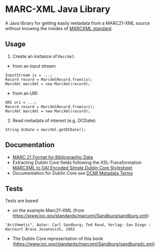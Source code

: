 # MARC-XML Java Library

A Java library for getting easily metadata from a MARC21-XML source without knowing the insides of [MARCXML standard](https://www.loc.gov/standards/marcxml/).

## Usage

1. Create an instance of `MarcXml`:

* from an input stream

```
InputStream is = ...;
Record record = MarcXmlRecord.from(is);
MarcXml marcXml = new MarcXml(record);
```

* from an URI:

```
URI uri = ...;
Record record = MarcXmlRecord.from(uri);
MarcXml marcXml = new MarcXml(record);
```

2. Read metadata of interest (e.g. DCDate):

```
String dcDate = marcXml.getDCDate();
```

## Documentation

* [MARC 21 Format for Bibliographic Data](https://www.loc.gov/marc/bibliographic/)
* Extracting Dublin Core fields following the XSL-Transformation [MARCXML to OAI Encoded Simple Dublin Core Stylesheet](https://www.loc.gov/standards/marcxml/xslt/MARC21slim2OAIDC.xsl)
* Documentation for Dublin Core see [DCMI Metadata Terms](https://www.dublincore.org/specifications/dublin-core/dcmi-terms/)

## Tests

Tests are based

* on the example Marc21-XML (from <https://www.loc.gov/standards/marcxml/Sandburg/sandburg.xml>):

```
"Arithmetic", Autor: Carl Sandburg; Ted Rand, Verlag: San Diego : Harcourt Brace Jovanovich, 1993
``` 

* The Dublin Core representation of this book (<https://www.loc.gov/standards/marcxml/Sandburg/sandburgdc.xml>)
